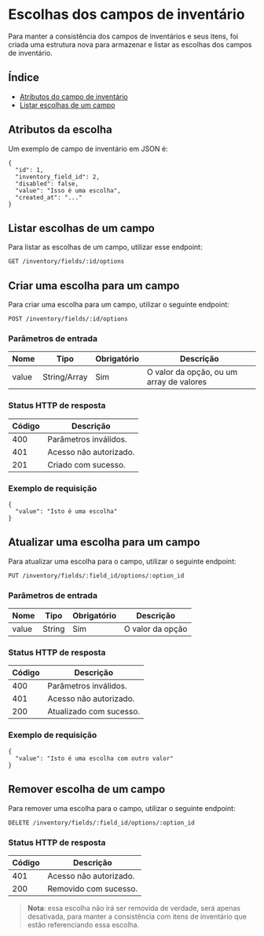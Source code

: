 # Escolhas dos campos de inventário

Para manter a consistência dos campos de inventários e seus itens, foi criada uma estrutura nova para armazenar e listar as escolhas dos campos de inventário.

## Índice

* [Atributos do campo de inventário](#attributes)
* [Listar escolhas de um campo](#list)


## Atributos da escolha <a id="attributes"></a>

Um exemplo de campo de inventário em JSON é:

    {
      "id": 1,
      "inventory_field_id": 2,
      "disabled": false,
      "value": "Isso é uma escolha",
      "created_at": "..."
    }

## Listar escolhas de um campo <a id="list"></a>

Para listar as escolhas de um campo, utilizar esse endpoint:

`GET /inventory/fields/:id/options`

## Criar uma escolha para um campo <a id="create"></a>

Para criar uma escolha para um campo, utilizar o seguinte endpoint:

`POST /inventory/fields/:id/options`

### Parâmetros de entrada

| Nome  | Tipo          | Obrigatório | Descrição                                |
|-------|---------------|-------------|------------------------------------------|
| value | String/Array  | Sim         | O valor da opção, ou um array de valores |

### Status HTTP de resposta

| Código | Descrição              |
|--------|------------------------|
| 400    | Parâmetros inválidos.  |
| 401    | Acesso não autorizado. |
| 201    | Criado com sucesso.    |

### Exemplo de requisição

    {
      "value": "Isto é uma escolha"
    }

## Atualizar uma escolha para um campo <a id="update"></a>

Para atualizar uma escolha para o campo, utilizar o seguinte endpoint:

`PUT /inventory/fields/:field_id/options/:option_id`

### Parâmetros de entrada

| Nome  | Tipo    | Obrigatório | Descrição        |
|-------|---------|-------------|------------------|
| value | String  | Sim         | O valor da opção |

### Status HTTP de resposta

| Código | Descrição              |
|--------|------------------------|
| 400    | Parâmetros inválidos.  |
| 401    | Acesso não autorizado. |
| 200    | Atualizado com sucesso.|

### Exemplo de requisição

    {
      "value": "Isto é uma escolha com outro valor"
    }

## Remover escolha de um campo <a id="update"></a>

Para remover uma escolha para o campo, utilizar o seguinte endpoint:

`DELETE /inventory/fields/:field_id/options/:option_id`

### Status HTTP de resposta

| Código | Descrição              |
|--------|------------------------|
| 401    | Acesso não autorizado. |
| 200    | Removido com sucesso.  |

> **Nota**: essa escolha não irá ser removida de verdade, será apenas desativada, para manter a consistência com itens de inventário que estão referenciando essa escolha.

